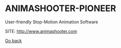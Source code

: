 # ANIMASHOOTER-PIONEER
 
 User-friendly Stop-Motion Animation Software
 
 SITE: http://www.animashooter.com

 [Go back](https://portable-linux-apps.github.io/apps.html)
